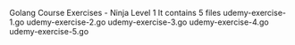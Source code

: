 Golang Course
Exercises - Ninja Level 1 
It contains 5 files 
    udemy-exercise-1.go
    udemy-exercise-2.go
    udemy-exercise-3.go
    udemy-exercise-4.go
    udemy-exercise-5.go